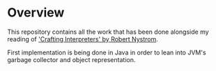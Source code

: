 # Overview
This repository contains all the work that has been done alongside my reading of ['Crafting Interpreters' by Robert Nystrom](https://craftinginterpreters.com/). 

First implementation is being done in Java in order to lean into JVM's garbage collector and object representation.